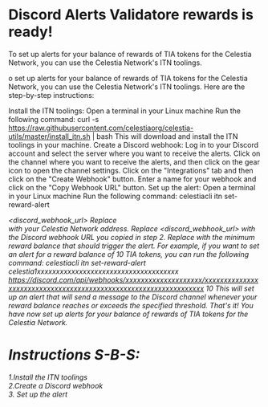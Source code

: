 # Discord Alerts Validatore rewards is ready!
To set up alerts for your balance of rewards of TIA tokens for the Celestia Network, you can use the Celestia Network's ITN toolings.

o set up alerts for your balance of rewards of TIA tokens for the Celestia Network, you can use the Celestia Network's ITN toolings. Here are the step-by-step instructions:

Install the ITN toolings:
Open a terminal in your Linux machine
Run the following command: curl -s https://raw.githubusercontent.com/celestiaorg/celestia-utils/master/install_itn.sh | bash
This will download and install the ITN toolings in your machine.
Create a Discord webhook:
Log in to your Discord account and select the server where you want to receive the alerts.
Click on the channel where you want to receive the alerts, and then click on the gear icon to open the channel settings.
Click on the "Integrations" tab and then click on the "Create Webhook" button.
Enter a name for your webhook and click on the "Copy Webhook URL" button.
Set up the alert:
Open a terminal in your Linux machine
Run the following command: celestiacli itn set-reward-alert <address> <discord_webhook_url> <threshold>
Replace <address> with your Celestia Network address.
Replace <discord_webhook_url> with the Discord webhook URL you copied in step 2.
Replace <threshold> with the minimum reward balance that should trigger the alert.
For example, if you want to set an alert for a reward balance of 10 TIA tokens, you can run the following command: celestiacli itn set-reward-alert celestia1xxxxxxxxxxxxxxxxxxxxxxxxxxxxxxxxxxxxx https://discord.com/api/webhooks/xxxxxxxxxxxxxxxxxxxx/xxxxxxxxxxxxxxxxxxxxxxxxxxxxxxxxxxxxxxxxxxxxxxxxxxxxxxxxxxxxxxxxx 10
This will set up an alert that will send a message to the Discord channel whenever your reward balance reaches or exceeds the specified threshold.
That's it! You have now set up alerts for your balance of rewards of TIA tokens for the Celestia Network.


# Instructions S-B-S:
<div>1.Install the ITN toolings</div>
<div>2.Create a Discord webhook</div>
<div>3. Set up the alert</div>
